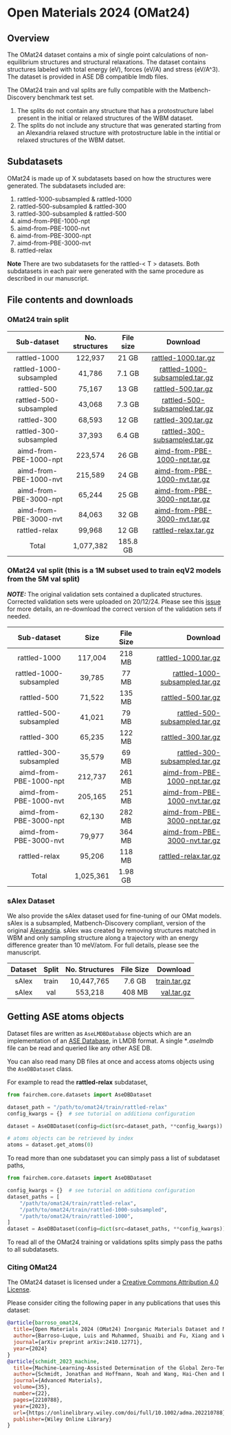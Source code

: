 # Open Materials 2024 (OMat24)

## Overview
The OMat24 dataset contains a mix of single point calculations of non-equilibrium structures and
structural relaxations. The dataset contains structures labeled with total energy (eV), forces (eV/A)
and stress (eV/A^3). The dataset is provided in ASE DB compatible lmdb files.

The OMat24 train and val splits are fully compatible with the Matbench-Discovery benchmark test set.
   1. The splits do not contain any structure that has a protostructure label present in the initial or relaxed
      structures of the WBM dataset.
   2. The splits do not include any structure that was generated starting from an Alexandria relaxed structure with
      protostructure lable in the intitial or relaxed structures of the  WBM datset.

## Subdatasets
OMat24 is made up of X subdatasets based on how the structures were generated. The subdatasets included are:
1. rattled-1000-subsampled & rattled-1000
2. rattled-500-subsampled & rattled-300
3. rattled-300-subsampled & rattled-500
4. aimd-from-PBE-1000-npt
5. aimd-from-PBE-1000-nvt
6. aimd-from-PBE-3000-npt
7. aimd-from-PBE-3000-nvt
8. rattled-relax

**Note** There are two subdatasets for the rattled-< T > datasets. Both subdatasets in each pair were generated with the
same procedure as described in our manuscript.

## File contents and downloads

### OMat24 train split
|       Sub-dataset        | No. structures | File size |                                                                    Download                                                                     |
|:------------------------:|:--------------:|:---------:|:-----------------------------------------------------------------------------------------------------------------------------------------------:|
|      rattled-1000        |    122,937     |   21 GB   |            [rattled-1000.tar.gz](https://dl.fbaipublicfiles.com/opencatalystproject/data/omat/241018/omat/train/rattled-1000.tar.gz)            |
| rattled-1000-subsampled  |     41,786     |  7.1 GB   | [rattled-1000-subsampled.tar.gz](https://dl.fbaipublicfiles.com/opencatalystproject/data/omat/241018/omat/train/rattled-1000-subsampled.tar.gz) |
|       rattled-500        |     75,167     |   13 GB   |             [rattled-500.tar.gz](https://dl.fbaipublicfiles.com/opencatalystproject/data/omat/241018/omat/train/rattled-500.tar.gz)             |
|  rattled-500-subsampled  |     43,068     |  7.3 GB   |  [rattled-500-subsampled.tar.gz](https://dl.fbaipublicfiles.com/opencatalystproject/data/omat/241018/omat/train/rattled-500-subsampled.tar.gz)  |
|       rattled-300        |     68,593     |   12 GB   |             [rattled-300.tar.gz](https://dl.fbaipublicfiles.com/opencatalystproject/data/omat/241018/omat/train/rattled-300.tar.gz)             |
|  rattled-300-subsampled  |     37,393     |  6.4 GB   |  [rattled-300-subsampled.tar.gz](https://dl.fbaipublicfiles.com/opencatalystproject/data/omat/241018/omat/train/rattled-300-subsampled.tar.gz)  |
|  aimd-from-PBE-1000-npt  |    223,574     |   26 GB   |  [aimd-from-PBE-1000-npt.tar.gz](https://dl.fbaipublicfiles.com/opencatalystproject/data/omat/241018/omat/train/aimd-from-PBE-1000-npt.tar.gz)  |
|  aimd-from-PBE-1000-nvt  |    215,589     |   24 GB   |  [aimd-from-PBE-1000-nvt.tar.gz](https://dl.fbaipublicfiles.com/opencatalystproject/data/omat/241018/omat/train/aimd-from-PBE-1000-nvt.tar.gz)  |
|  aimd-from-PBE-3000-npt  |     65,244     |   25 GB   |  [aimd-from-PBE-3000-npt.tar.gz](https://dl.fbaipublicfiles.com/opencatalystproject/data/omat/241018/omat/train/aimd-from-PBE-3000-npt.tar.gz)  |
|  aimd-from-PBE-3000-nvt  |     84,063     |   32 GB   |  [aimd-from-PBE-3000-nvt.tar.gz](https://dl.fbaipublicfiles.com/opencatalystproject/data/omat/241018/omat/train/aimd-from-PBE-3000-nvt.tar.gz)  |
|      rattled-relax       |     99,968     |   12 GB   |           [rattled-relax.tar.gz](https://dl.fbaipublicfiles.com/opencatalystproject/data/omat/241018/omat/train/rattled-relax.tar.gz)           |
|          Total           |   1,077,382    | 185.8 GB  |

### OMat24 val split (this is a 1M subset used to train eqV2 models from the 5M val split)
**_NOTE:_** The original validation sets contained a duplicated structures. Corrected validation sets were uploaded on 20/12/24. Please see this [issue](https://github.com/FAIR-Chem/fairchem/issues/942)
for more details, an re-download the correct version of the validation sets if needed.

|       Sub-dataset       |   Size    | File Size |                                                                                                                                      Download |
|:-----------------------:|:---------:|:---------:|----------------------------------------------------------------------------------------------------------------------------------------------:|
|      rattled-1000       |  117,004  |  218 MB   |                       [rattled-1000.tar.gz](https://dl.fbaipublicfiles.com/opencatalystproject/data/omat/241220/omat/val/rattled-1000.tar.gz) |
| rattled-1000-subsampled |  39,785   |   77 MB   | [rattled-1000-subsampled.tar.gz](https://dl.fbaipublicfiles.com/opencatalystproject/data/omat/241220/omat/val/rattled-1000-subsampled.tar.gz) |
|       rattled-500       |  71,522   |  135 MB   |                         [rattled-500.tar.gz](https://dl.fbaipublicfiles.com/opencatalystproject/data/omat/241220/omat/val/rattled-500.tar.gz) |
| rattled-500-subsampled  |  41,021   |   79 MB   |   [rattled-500-subsampled.tar.gz](https://dl.fbaipublicfiles.com/opencatalystproject/data/omat/241220/omat/val/rattled-500-subsampled.tar.gz) |
|       rattled-300       |  65,235   |  122 MB   |                         [rattled-300.tar.gz](https://dl.fbaipublicfiles.com/opencatalystproject/data/omat/241220/omat/val/rattled-300.tar.gz) |
| rattled-300-subsampled  |  35,579   |   69 MB   |   [rattled-300-subsampled.tar.gz](https://dl.fbaipublicfiles.com/opencatalystproject/data/omat/241220/omat/val/rattled-300-subsampled.tar.gz) |
| aimd-from-PBE-1000-npt  |  212,737  |  261 MB   |   [aimd-from-PBE-1000-npt.tar.gz](https://dl.fbaipublicfiles.com/opencatalystproject/data/omat/241220/omat/val/aimd-from-PBE-1000-npt.tar.gz) |
| aimd-from-PBE-1000-nvt  |  205,165  |  251 MB   |   [aimd-from-PBE-1000-nvt.tar.gz](https://dl.fbaipublicfiles.com/opencatalystproject/data/omat/241220/omat/val/aimd-from-PBE-1000-nvt.tar.gz) |
| aimd-from-PBE-3000-npt  |  62,130   |  282 MB   |   [aimd-from-PBE-3000-npt.tar.gz](https://dl.fbaipublicfiles.com/opencatalystproject/data/omat/241220/omat/val/aimd-from-PBE-3000-npt.tar.gz) |
| aimd-from-PBE-3000-nvt  |  79,977   |  364 MB   |   [aimd-from-PBE-3000-nvt.tar.gz](https://dl.fbaipublicfiles.com/opencatalystproject/data/omat/241220/omat/val/aimd-from-PBE-3000-nvt.tar.gz) |
|      rattled-relax      |  95,206   |  118 MB   |                     [rattled-relax.tar.gz](https://dl.fbaipublicfiles.com/opencatalystproject/data/omat/241220/omat/val/rattled-relax.tar.gz) |
|          Total          | 1,025,361 |  1.98 GB  |


### sAlex Dataset
We also provide the sAlex dataset used for fine-tuning of our OMat models. sAlex is a subsampled, Matbench-Discovery compliant, version of the original [Alexandria](https://alexandria.icams.rub.de/).
sAlex was created by removing structures matched in WBM and only sampling structure along a trajectory with an energy difference greater than 10 meV/atom. For full details,
please see the manuscript.

| Dataset | Split | No. Structures | File Size |                                                                                               Download |
|:-------:|:-----:|:--------------:|:---------:|-------------------------------------------------------------------------------------------------------:|
|  sAlex  | train |   10,447,765   |  7.6 GB   | [train.tar.gz](https://dl.fbaipublicfiles.com/opencatalystproject/data/omat/241018/sAlex/train.tar.gz) |
|  sAlex  |  val  |    553,218     |  408 MB   |     [val.tar.gz](https://dl.fbaipublicfiles.com/opencatalystproject/data/omat/241018/sAlex/val.tar.gz) |


## Getting ASE atoms objects
Dataset files are written as `AseLMDBDatabase` objects which are an implementation of an [ASE Database](https://wiki.fysik.dtu.dk/ase/ase/db/db.html),
in LMDB format. A single **.aselmdb* file can be read and queried like any other ASE DB.

You can also read many DB files at once and access atoms objects using the `AseDBDataset` class.

For example to read the **rattled-relax** subdataset,
```python
from fairchem.core.datasets import AseDBDataset

dataset_path = "/path/to/omat24/train/rattled-relax"
config_kwargs = {}  # see tutorial on additiona configuration

dataset = AseDBDataset(config=dict(src=dataset_path, **config_kwargs))

# atoms objects can be retrieved by index
atoms = dataset.get_atoms(0)
```

To read more than one subdataset you can simply pass a list of subdataset paths,
```python
from fairchem.core.datasets import AseDBDataset

config_kwargs = {}  # see tutorial on additiona configuration
dataset_paths = [
    "/path/to/omat24/train/rattled-relax",
    "/path/to/omat24/train/rattled-1000-subsampled",
    "/path/to/omat24/train/rattled-1000",
]
dataset = AseDBDataset(config=dict(src=dataset_paths, **config_kwargs))
```
To read all of the OMat24 training or validations splits simply pass the paths to all subdatasets.

### Citing OMat24

The OMat24 dataset is licensed under a [Creative Commons Attribution 4.0 License](https://creativecommons.org/licenses/by/4.0/legalcode).

Please consider citing the following paper in any publications that uses this dataset:


```bib
@article{barroso_omat24,
  title={Open Materials 2024 (OMat24) Inorganic Materials Dataset and Models},
  author={Barroso-Luque, Luis and Muhammed, Shuaibi and Fu, Xiang and Wood, Brandon, Dzamba, Misko, and Gao, Meng and Rizvi, Ammar and  Zitnick, C. Lawrence and Ulissi, Zachary W.},
  journal={arXiv preprint arXiv:2410.12771},
  year={2024}
}
@article{schmidt_2023_machine,
  title={Machine-Learning-Assisted Determination of the Global Zero-Temperature Phase Diagram of Materials},
  author={Schmidt, Jonathan and Hoffmann, Noah and Wang, Hai-Chen and Borlido, Pedro and Carri{\c{c}}o, Pedro JMA and Cerqueira, Tiago FT and Botti, Silvana and Marques, Miguel AL},
  journal={Advanced Materials},
  volume={35},
  number={22},
  pages={2210788},
  year={2023},
  url={https://onlinelibrary.wiley.com/doi/full/10.1002/adma.202210788},
  publisher={Wiley Online Library}
}
```
